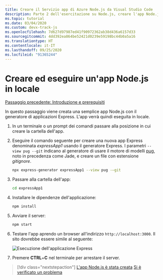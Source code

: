 ```yaml
---
title: Creare il Servizio app di Azure Node.js da Visual Studio Code
description: Parte 2 dell'esercitazione su Node.js, creare l'app Node.js ed eseguirla in locale
ms.topic: tutorial
ms.date: 03/04/2020
ms.custom: devx-track-js
ms.openlocfilehash: 7d627d97987ed41f90972362ab38d436a6157d33
ms.sourcegitcommit: 4dd392ea864be52421d0239e59198bc44b0a5a16
ms.translationtype: HT
ms.contentlocale: it-IT
ms.lasthandoff: 09/25/2020
ms.locfileid: "91365244"
---
```

# <a name="create-and-run-a-local-nodejs-app"></a>Creare ed eseguire un'app Node.js in locale

[Passaggio precedente: Introduzione e prerequisiti](tutorial-vscode-azure-app-service-node-01.md)

In questo passaggio viene creata una semplice app Node.js con il generatore di applicazioni Express. L'app verrà quindi eseguita in locale.

1. In un terminale o un prompt dei comandi passare alla posizione in cui creare la cartella dell'app.

1. Eseguire il comando seguente per creare una nuova app Express denominata *expressApp1* usando il generatore Express. I parametri `--view pug --git` indicano al generatore di usare il motore di modelli [pug](https://pugjs.org/api/getting-started.html), noto in precedenza come Jade, e creare un file con estensione *gitignore*.

    ```bash
    npx express-generator expressApp1 --view pug -–git
    ```

1. Passare alla cartella dell'app:

    ```bash
    cd expressApp1
    ```

1. Installare le dipendenze dell'applicazione:

    ```bash
    npm install
    ```

1. Avviare il server:

    ```bash
    npm start
    ```

1. Testare l'app aprendo un browser all'indirizzo `http://localhost:3000`. Il sito dovrebbe essere simile al seguente:

    ![Esecuzione dell'applicazione Express](media/deploy-azure/express.png)

1. Premere **CTRL**+**C** nel terminale per arrestare il server.

> [!div class="nextstepaction"]
> [L'app Node.js è stata creata](tutorial-vscode-azure-app-service-node-03.md) [Si è verificato un problema](https://www.research.net/r/PWZWZ52?tutorial=node-deployment-azureappservice&step=create-app)

